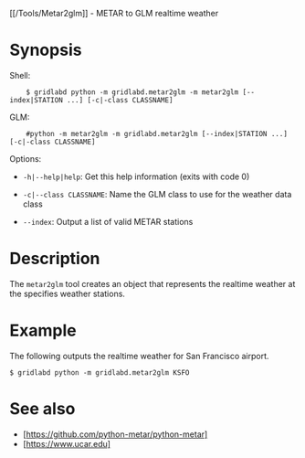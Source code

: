 [[/Tools/Metar2glm]] - METAR to GLM realtime weather

# Synopsis

Shell:

~~~
    $ gridlabd python -m gridlabd.metar2glm -m metar2glm [--index|STATION ...] [-c|-class CLASSNAME]
~~~

GLM:

~~~
    #python -m metar2glm -m gridlabd.metar2glm [--index|STATION ...] [-c|-class CLASSNAME]
~~~

Options:

-  `-h|--help|help`:         Get this help information (exits with code 0)

-  `-c|--class CLASSNAME`:   Name the GLM class to use for the weather data class

-  `--index`:                Output a list of valid METAR stations  

# Description

The `metar2glm` tool creates an object that represents the realtime weather at the specifies weather stations.

# Example

The following outputs the realtime weather for San Francisco airport.

~~~
$ gridlabd python -m gridlabd.metar2glm KSFO
~~~

# See also

* [https://github.com/python-metar/python-metar]
* [https://www.ucar.edu]

